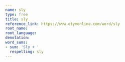 ```yaml
---
name: sly
type: free
title: sly
reference_link: https://www.etymonline.com/word/sly
root_name: 
root_language: 
denotation: 
word_sums:
- sum: 'Sly + '
  respelling: sly
---
```

